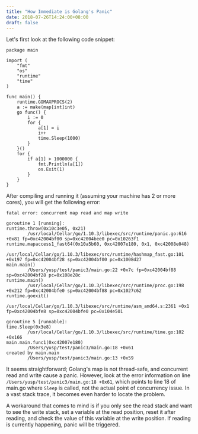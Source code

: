 ```yaml
---
title: "How Immediate is Golang's Panic"
date: 2018-07-26T14:24:00+08:00
draft: false
---
```


Let's first look at the following code snippet:

```golang
package main

import (
	"fmt"
	"os"
	"runtime"
	"time"
)

func main() {
	runtime.GOMAXPROCS(2)
	a := make(map[int]int)
	go func() {
		i := 0
		for {
			a[1] = i
			i++
			time.Sleep(1000)
		}
	}()
	for {
		if a[1] > 1000000 {
			fmt.Println(a[1])
			os.Exit(1)
		}
	}
}
```

After compiling and running it (assuming your machine has 2 or more cores), you will get the following error:

```text
fatal error: concurrent map read and map write

goroutine 1 [running]:
runtime.throw(0x10c3e05, 0x21)
        /usr/local/Cellar/go/1.10.3/libexec/src/runtime/panic.go:616 +0x81 fp=0xc42004bf00 sp=0xc42004bee0 pc=0x10263f1
runtime.mapaccess1_fast64(0x10a5b60, 0xc42007e180, 0x1, 0xc42008e048)
        /usr/local/Cellar/go/1.10.3/libexec/src/runtime/hashmap_fast.go:101 +0x197 fp=0xc42004bf28 sp=0xc42004bf00 pc=0x1008d27
main.main()
        /Users/yusp/test/panic3/main.go:22 +0x7c fp=0xc42004bf88 sp=0xc42004bf28 pc=0x108e28c
runtime.main()
        /usr/local/Cellar/go/1.10.3/libexec/src/runtime/proc.go:198 +0x212 fp=0xc42004bfe0 sp=0xc42004bf88 pc=0x1027c62
runtime.goexit()
        /usr/local/Cellar/go/1.10.3/libexec/src/runtime/asm_amd64.s:2361 +0x1 fp=0xc42004bfe8 sp=0xc42004bfe0 pc=0x104e501

goroutine 5 [runnable]:
time.Sleep(0x3e8)
        /usr/local/Cellar/go/1.10.3/libexec/src/runtime/time.go:102 +0x166
main.main.func1(0xc42007e180)
        /Users/yusp/test/panic3/main.go:18 +0x61
created by main.main
        /Users/yusp/test/panic3/main.go:13 +0x59
```

It seems straightforward; Golang's map is not thread-safe, and concurrent read and write cause a panic. However, look at the error information on line `/Users/yusp/test/panic3/main.go:18 +0x61`, which points to line 18 of main.go where `Sleep` is called, not the actual point of concurrency issue. In a vast stack trace, it becomes even harder to locate the problem.

A workaround that comes to mind is if you only see the read stack and want to see the write stack, set a variable at the read position, reset it after reading, and check the value of this variable at the write position. If reading is currently happening, panic will be triggered.
